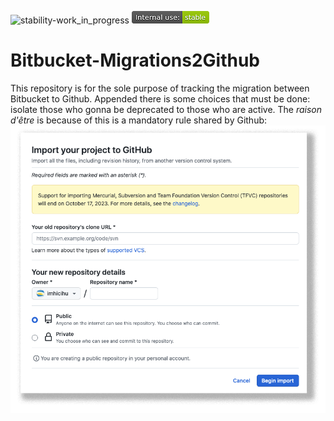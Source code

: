 ![stability-work_in_progress](images/stability_work_in_progress.png)
![internalise-green](images/internal_use_Stable.png)
# Bitbucket-Migrations2Github
This repository is for the sole purpose of tracking the migration between Bitbucket to Github. Appended there is some choices that must be done: isolate those who gonna be deprecated to those who are active.
The _raison d'être_ is because of this is a mandatory rule shared by Github:
![mandatory-rule](images/mandatory.png) 
